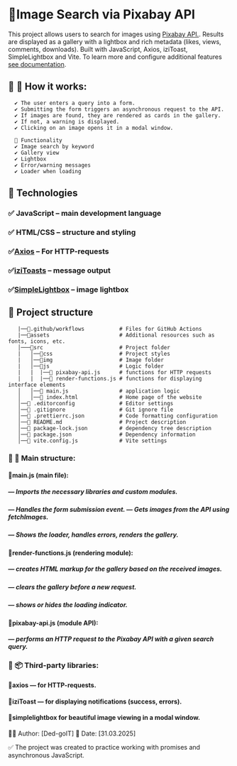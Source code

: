 # 🎴Image Search via Pixabay API

This project allows users to search for images using
[Pixabay API.](https://pixabay.com/api/docs/). Results are displayed as a
gallery with a lightbox and rich metadata (likes, views, comments, downloads).
Built with JavaScript, Axios, iziToast, SimpleLightbox and Vite. To learn more
and configure additional features [see documentation](https://vitejs.dev/).

## 🔷 🔧 How it works:

      ✔ The user enters a query into a form.
      ✔ Submitting the form triggers an asynchronous request to the API.
      ✔ If images are found, they are rendered as cards in the gallery.
      ✔ If not, a warning is displayed.
      ✔ Clicking on an image opens it in a modal window.

      📌 Functionality
      ✔ Image search by keyword
      ✔ Gallery view
      ✔ Lightbox
      ✔ Error/warning messages
      ✔ Loader when loading

## 🔧 Technologies

### ✅ JavaScript – main development language

### ✅ HTML/CSS – structure and styling

### ✅[Axios](https://axios-http.com/) – For HTTP-requests

### ✅[iziToasts](https://github.com/marcelodolza/iziToast/) – message output

### ✅[SimpleLightbox](https://github.com/andreknieriem/simplelightbox/) – image lightbox

## 📂 Project structure

       |──📁.github/workflows           # Files for GitHub Actions
       |──📁assets                      # Additional resources such as fonts, icons, etc.
       │───📁src                        # Project folder
       |   │──📁css                     # Project styles
       |   │──📁img                     # Image folder
       |   │──📁js                      # Logic folder
       |   |  |──📄 pixabay-api.js      # functions for HTTP requests
       |   |  |──📄 render-functions.js # functions for displaying interface elements
       │   │──📄 main.js                # application logic
       │   │──📄 index.html             # Home page of the website
       │──📄 .editorconfig              # Editor settings
       │──📄 .gitignore                 # Git ignore file
       │──📄 .prettierrc.json           # Code formatting configuration
       │──📄 README.md                  # Project description
       │──📄 package-lock.json          # dependency tree description
       │──📄 package.json               # Dependency information
       │──📄 vite.config.js             # Vite settings

### 🔷 📁 Main structure:

#### 🔹main.js (main file):

##### — Imports the necessary libraries and custom modules.

##### — Handles the form submission event. — Gets images from the API using fetchImages.

##### — Shows the loader, handles errors, renders the gallery.

#### 🔹render-functions.js (rendering module):

##### — creates HTML markup for the gallery based on the received images.

##### — clears the gallery before a new request.

##### — shows or hides the loading indicator.

#### 🔹pixabay-api.js (module API):

##### — performs an HTTP request to the Pixabay API with a given search query.

### 🔷 📦 Third-party libraries:

#### 🔹axios — for HTTP-requests.

#### 🔹iziToast — for displaying notifications (success, errors).

#### 🔹simplelightbox for beautiful image viewing in a modal window.

👨‍💻 Author: [Ded-goIT] 📅 Date: [31.03.2025]

✅ The project was created to practice working with promises and asynchronous
JavaScript.
